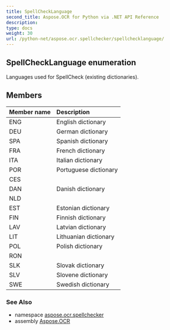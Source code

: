 ```yaml
---
title: SpellCheckLanguage
second_title: Aspose.OCR for Python via .NET API Reference
description: 
type: docs
weight: 30
url: /python-net/aspose.ocr.spellchecker/spellchecklanguage/
---
```


## SpellCheckLanguage enumeration

Languages used for SpellCheck (existing dictionaries).

## Members
| Member name | Description |
| :- | :- |
|ENG|English dictionary|
|DEU|German dictionary|
|SPA|Spanish dictionary|
|FRA|French dictionary|
|ITA|Italian dictionary|
|POR|Portuguese dictionary|
|CES||
|DAN|Danish dictionary|
|NLD||
|EST|Estonian dictionary|
|FIN|Finnish dictionary|
|LAV|Latvian dictionary|
|LIT|Lithuanian dictionary|
|POL|Polish dictionary|
|RON||
|SLK|Slovak dictionary|
|SLV|Slovene dictionary|
|SWE|Swedish dictionary|

### See Also

* namespace [aspose.ocr.spellchecker](/ocr/python-net/aspose.ocr.spellchecker/)
* assembly [Aspose.OCR](/ocr/python-net/)

